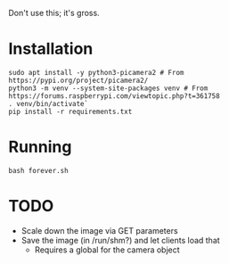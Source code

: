Don't use this; it's gross.

# Installation

```
sudo apt install -y python3-picamera2 # From https://pypi.org/project/picamera2/
python3 -m venv --system-site-packages venv # From https://forums.raspberrypi.com/viewtopic.php?t=361758
. venv/bin/activate`
pip install -r requirements.txt
```

# Running
`bash forever.sh`

# TODO
* Scale down the image via GET parameters
* Save the image (in /run/shm?) and let clients load that
    * Requires a global for the camera object
